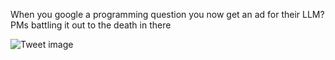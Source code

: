 When you google a programming question you now get an ad for their LLM? PMs battling it out to the death in there


![Tweet image](/asset/crosspoast/Gtlu1CZa0AQiz_1.jpg)

